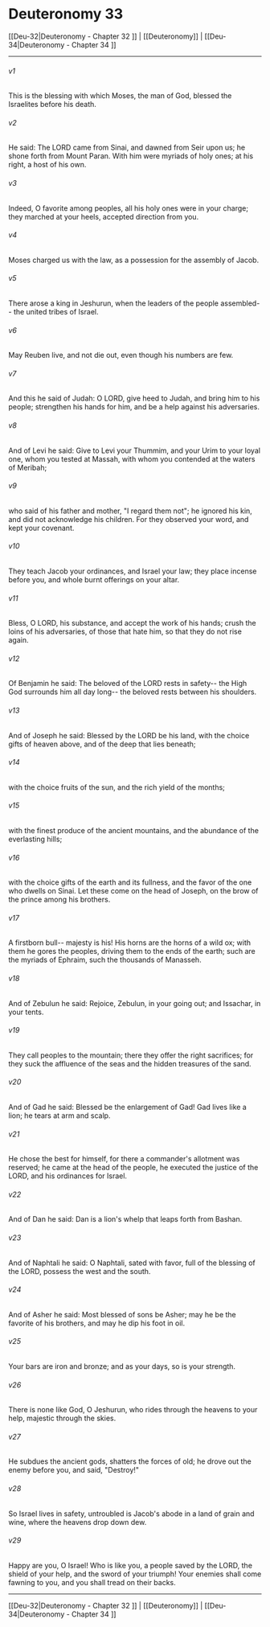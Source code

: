 # Deuteronomy 33

[[Deu-32|Deuteronomy - Chapter 32 ]] | [[Deuteronomy]] | [[Deu-34|Deuteronomy - Chapter 34 ]]
***

###### v1
This is the blessing with which Moses, the man of God, blessed the Israelites before his death.
###### v2
He said: The LORD came from Sinai, and dawned from Seir upon us; he shone forth from Mount Paran. With him were myriads of holy ones; at his right, a host of his own.
###### v3
Indeed, O favorite among peoples, all his holy ones were in your charge; they marched at your heels, accepted direction from you.
###### v4
Moses charged us with the law, as a possession for the assembly of Jacob.
###### v5
There arose a king in Jeshurun, when the leaders of the people assembled-- the united tribes of Israel.
###### v6
May Reuben live, and not die out, even though his numbers are few.
###### v7
And this he said of Judah: O LORD, give heed to Judah, and bring him to his people; strengthen his hands for him, and be a help against his adversaries.
###### v8
And of Levi he said: Give to Levi your Thummim, and your Urim to your loyal one, whom you tested at Massah, with whom you contended at the waters of Meribah;
###### v9
who said of his father and mother, "I regard them not"; he ignored his kin, and did not acknowledge his children. For they observed your word, and kept your covenant.
###### v10
They teach Jacob your ordinances, and Israel your law; they place incense before you, and whole burnt offerings on your altar.
###### v11
Bless, O LORD, his substance, and accept the work of his hands; crush the loins of his adversaries, of those that hate him, so that they do not rise again.
###### v12
Of Benjamin he said: The beloved of the LORD rests in safety-- the High God surrounds him all day long-- the beloved rests between his shoulders.
###### v13
And of Joseph he said: Blessed by the LORD be his land, with the choice gifts of heaven above, and of the deep that lies beneath;
###### v14
with the choice fruits of the sun, and the rich yield of the months;
###### v15
with the finest produce of the ancient mountains, and the abundance of the everlasting hills;
###### v16
with the choice gifts of the earth and its fullness, and the favor of the one who dwells on Sinai. Let these come on the head of Joseph, on the brow of the prince among his brothers.
###### v17
A firstborn bull-- majesty is his! His horns are the horns of a wild ox; with them he gores the peoples, driving them to the ends of the earth; such are the myriads of Ephraim, such the thousands of Manasseh.
###### v18
And of Zebulun he said: Rejoice, Zebulun, in your going out; and Issachar, in your tents.
###### v19
They call peoples to the mountain; there they offer the right sacrifices; for they suck the affluence of the seas and the hidden treasures of the sand.
###### v20
And of Gad he said: Blessed be the enlargement of Gad! Gad lives like a lion; he tears at arm and scalp.
###### v21
He chose the best for himself, for there a commander's allotment was reserved; he came at the head of the people, he executed the justice of the LORD, and his ordinances for Israel.
###### v22
And of Dan he said: Dan is a lion's whelp that leaps forth from Bashan.
###### v23
And of Naphtali he said: O Naphtali, sated with favor, full of the blessing of the LORD, possess the west and the south.
###### v24
And of Asher he said: Most blessed of sons be Asher; may he be the favorite of his brothers, and may he dip his foot in oil.
###### v25
Your bars are iron and bronze; and as your days, so is your strength.
###### v26
There is none like God, O Jeshurun, who rides through the heavens to your help, majestic through the skies.
###### v27
He subdues the ancient gods, shatters the forces of old; he drove out the enemy before you, and said, "Destroy!"
###### v28
So Israel lives in safety, untroubled is Jacob's abode in a land of grain and wine, where the heavens drop down dew.
###### v29
Happy are you, O Israel! Who is like you, a people saved by the LORD, the shield of your help, and the sword of your triumph! Your enemies shall come fawning to you, and you shall tread on their backs.

***

[[Deu-32|Deuteronomy - Chapter 32 ]] | [[Deuteronomy]] | [[Deu-34|Deuteronomy - Chapter 34 ]]
